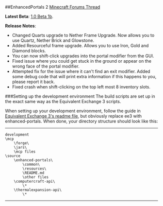 ##EnhancedPortals 2
[Minecraft Forums Thread](http://www.minecraftforum.net/topic/1301217-)

**Latest Beta**: [1.0 Beta 1b](http://goo.gl/VVjDa).

**Release Notes**:
* Changed Quarts upgrade to Nether Frame Upgrade. Now allows you to use Quartz, Nether Brick and Glowstone.
* Added Resourceful frame upgrade. Allows you to use Iron, Gold and Diamond blocks.
* You can now shift-click upgrades into the portal modifier from the GUI.
* Fixed issue where you could get stuck in the ground or appear on the wrong face of the portal modifier.
* Attempted fix for the issue where it can't find an exit modifier. Added some debug code that will print extra information if this happens to you, please report it back.
* Fixed crash when shift-clicking on the top left most 8 inventory slots.

###Setting up the development environment
The build scripts are set up in the exact same way as the Equivalent Exchange 3 scripts.

When setting up your development environment, follow the guide in [Equivalent Exchange 3's readme file](https://github.com/pahimar/Equivalent-Exchange-3/blob/master/README.md), but obviously replace ee3 with enhanced-portals.
When done, your directory structure should look like this:

***
	development
	\mcp
		\forge\
		\jars\
		\mcp files
	\source
		\enhanced-portals\
			\common\
			\resources\
			\README.md
			\other files
		\computercraft-api\
			\*
		\thermalexpansion-api\
			\*
***